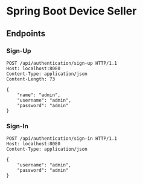 # Spring Boot Device Seller

## Endpoints

### Sign-Up

````
POST /api/authentication/sign-up HTTP/1.1
Host: localhost:8080
Content-Type: application/json
Content-Length: 73

{
    "name": "admin",
    "username": "admin",
    "password": "admin"
}
````


### Sign-In

````
POST /api/authentication/sign-in HTTP/1.1
Host: localhost:8080
Content-Type: application/json

{
    "username": "admin",
    "password": "admin"
}
````


